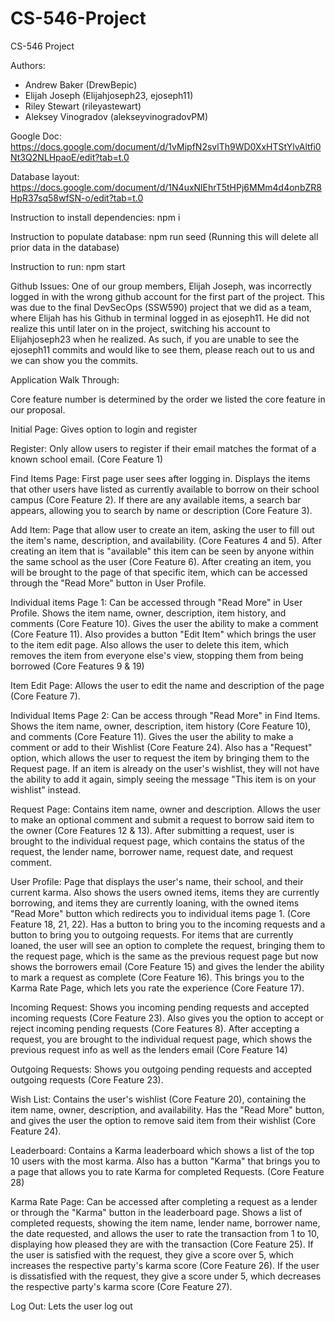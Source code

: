 # CS-546-Project
CS-546 Project

Authors:
- Andrew Baker (DrewBepic)
- Elijah Joseph (Elijahjoseph23, ejoseph11)
- Riley Stewart (rileyastewart)
- Aleksey Vinogradov (alekseyvinogradovPM)

Google Doc: https://docs.google.com/document/d/1vMipfN2svlTh9WD0XxHTStYlvAltfi0Nt3Q2NLHpaoE/edit?tab=t.0

Database layout: https://docs.google.com/document/d/1N4uxNlEhrT5tHPj6MMm4d4onbZR8HpR37sq58wfSN-o/edit?tab=t.0

Instruction to install dependencies: npm i

Instruction to populate database: npm run seed (Running this will delete all prior data in the database)

Instruction to run: npm start

Github Issues: One of our group members, Elijah Joseph, was incorrectly logged in with the wrong github account for the first part of the project. This was due to the final DevSecOps (SSW590) project that we did as a team, where Elijah has his Github in terminal
logged in as ejoseph11. He did not realize this until later on in the project, switching his account to Elijahjoseph23 when he realized. As such, if you are unable to see the ejoseph11 commits and would like to see them, please reach out to us and we can show you the commits. 

Application Walk Through: 

Core feature number is determined by the order we listed the core feature in our proposal. 

Initial Page: Gives option to login and register

Register: Only allow users to register if their email matches the format of a known school email. (Core Feature 1)

Find Items Page: First page user sees after logging in. Displays the items that other users have listed as currently available to borrow on their school campus (Core Feature 2). If there are any available items, a search bar appears, allowing you to search by name or description (Core Feature 3). 

Add Item: Page that allow user to create an item, asking the user to fill out the item's name, description, and availability. (Core Features 4 and 5). After creating an item that is "available" this item can be seen by anyone within the same school as the user (Core Feature 6). After creating an item, you will be brought to the page of that specific item, which can be accessed through the "Read More" button in User Profile. 

Individual items Page 1: Can be accessed through "Read More" in User Profile. Shows the item name, owner, description, item history, and comments  (Core Feature 10). Gives the user the ability to make a comment  (Core Feature 11). Also provides a button "Edit Item" which brings the user to the item edit page. Also allows the user to delete this item, which removes the item from everyone else's view, stopping them from being borrowed  (Core Features 9 & 19)

Item Edit Page: Allows the user to edit the name and description of the page (Core Feature 7).

Individual Items Page 2: Can be access through "Read More" in Find Items. Shows the item name, owner, description, item history  (Core Feature 10), and comments  (Core Feature 11). Gives the user the ability to make a comment or add to their Wishlist (Core Feature 24). Also has a "Request" option, which allows the user to request the item by bringing them to the Request page. If an item is already on the user's wishlist, they will not have the ability to add it again, simply seeing the message "This item is on your wishlist" instead. 

Request Page: Contains item name, owner and description. Allows the user to make an optional comment and submit a request to borrow said item to the owner  (Core Features 12 & 13). After submitting a request, user is brought to the individual request page, which contains the status of the request, the lender name, borrower name, request date, and request comment. 

User Profile: Page that displays the user's name, their school, and their current karma. Also shows the users owned items, items they are currently borrowing, and items they are currently loaning, with the owned items "Read More" button which redirects you to individual items page 1. (Core Feature 18, 21, 22). Has a button to bring you to the incoming requests and a button to bring you to outgoing requests. For items that are currently loaned, the user will see an option to complete the request, bringing them to the request page, which is the same as the previous request page but now shows the borrowers email (Core Feature 15) and gives the lender the ability to mark a request as complete (Core Feature 16). This brings you to the Karma Rate Page, which lets you rate the experience (Core Feature 17). 

Incoming Request: Shows you incoming pending requests and accepted incoming requests (Core Feature 23). Also gives you the option to accept or reject incoming pending requests (Core Features 8). After accepting a request, you are brought to the individual request page, which shows the previous request info as well as the lenders email (Core Feature 14)

Outgoing Requests: Shows you outgoing pending requests and accepted outgoing requests (Core Feature 23). 

Wish List: Contains the user's wishlist (Core Feature 20), containing the item name, owner, description, and availability. Has the "Read More" button, and gives the user the option to remove said item from their wishlist (Core Feature 24). 

Leaderboard: Contains a Karma leaderboard which shows a list of the top 10 users with the most karma. Also has a button "Karma" that brings you to a page that allows you to rate Karma for completed Requests. (Core Feature 28)

Karma Rate Page:  Can be accessed after completing a request as a lender or through the "Karma" button in the leaderboard page. Shows a list of completed requests, showing the item name, lender name, borrower name, the date requested, and allows the user to rate the transaction from 1 to 10, displaying how pleased they are with the transaction (Core Feature 25). If the user is satisfied with the request, they give a score over 5, which increases the respective party's karma score (Core Feature 26).  If the user is dissatisfied with the request, they give a score under 5, which decreases the respective party's karma score (Core Feature 27).

Log Out: Lets the user log out

